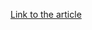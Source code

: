 [Link to the article](https://news.sophos.com/en-us/2024/12/11/keeping-it-real-sophos-and-the-2024-mitre-attck-evaluations-enterprise/)

